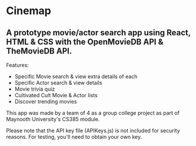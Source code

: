 # Cinemap

## A prototype movie/actor search app using React, HTML & CSS with the OpenMovieDB API & TheMovieDB API.


Features:
  - Specific Movie search & view extra details of each
  - Specific Actor search & view details
  - Movie trivia quiz
  - Cultivated Cult Movie & Actor lists
  - Discover trending movies
  

This app was made by a team of 4 as a group college project as part of Maynooth University's CS385 module.
  
Please note that the API key file (APIKeys.js) is not included for security reasons. For testing, you'll need to obtain your own key.
